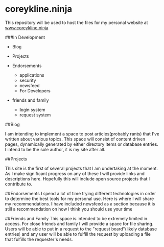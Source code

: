 # coreykline.ninja
This repository will be used to host the files for my personal website at www.coreykline.ninja

###In Development

- Blog
- Projects
- Endorsements
    - applications
    - security
    - newsfeed
    - For Developers
    
- friends and family
    - login system
    - request system
    
    


##Blog

I am intending to implement a space to post articles(probably rants) that I've written about
various topics.  This space will consist of content driven pages, dynamically generated by either 
directory items or database entries.  I intend to be the sole author, it is my site after all.

##Projects

This site is the first of several projects that I am undertaking at the moment.  As I make significant
progress on any of these I will provide links and descriptions here.  Hopefully this will include
open source projects that I contribute to.

##Endorsements
I spend a lot of time trying different technologies in order to determine the best tools for my personal
use.  Here is where I will share my recommendations.  I have included newsfeed as a section because
it is still a recommendation on how I think you should use your time

##Friends and Family
This space is intended to be extremely limited in access.  For close friends and family I will provide a 
space for file sharing.  Users will be able to put in a request to the "request board"(likely database entries)
and any user will be able to fulfill the request by uploading a file that fulfills the requester's needs.
  